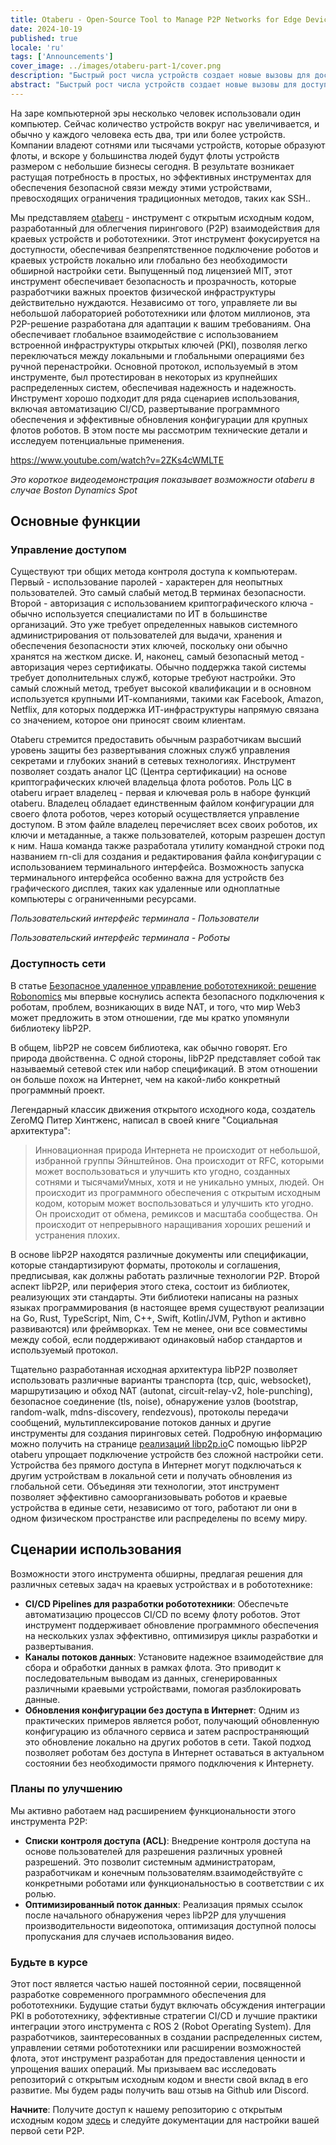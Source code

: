 ```yaml
---
title: Otaberu - Open-Source Tool to Manage P2P Networks for Edge Devices and Robotics
date: 2024-10-19
published: true
locale: 'ru'
tags: ['Announcements']
cover_image: ../images/otaberu-part-1/cover.png
description: "Быстрый рост числа устройств создает новые вызовы для доступности и безопасности. Необходимо более эффективное решение для безопасного обмена данными между устройствами, которое устраняет ограничения на основе SSH PKI. Робот-агент Otaberu предлагает это решение, обеспечивая настраиваемое PKI для роботов с использованием современных стандартов и протоколов libP2P для решения этих проблем."
abstract: "Быстрый рост числа устройств создает новые вызовы для доступности и безопасности. Необходимо более эффективное решение для безопасного обмена данными между устройствами, которое устраняет ограничения на основе SSH PKI. Робот-агент Otaberu предлагает это решение, обеспечивая настраиваемое PKI для роботов с использованием современных стандартов и протоколов libP2P для решения этих проблем."
---
```


На заре компьютерной эры несколько человек использовали один компьютер. Сейчас количество устройств вокруг нас увеличивается, и обычно у каждого человека есть два, три или более устройств. Компании владеют сотнями или тысячами устройств, которые образуют флоты, и вскоре у большинства людей будут флоты устройств размером с небольшие бизнесы сегодня. В результате возникает растущая потребность в простых, но эффективных инструментах для обеспечения безопасной связи между этими устройствами, превосходящих ограничения традиционных методов, таких как SSH..

Мы представляем [otaberu](https://github.com/airalab/otaberu) - инструмент с открытым исходным кодом, разработанный для облегчения пирингового (P2P) взаимодействия для краевых устройств и робототехники. Этот инструмент фокусируется на доступности, обеспечивая безпрепятственное подключение роботов и краевых устройств локально или глобально без необходимости обширной настройки сети. Выпущенный под лицензией MIT, этот инструмент обеспечивает безопасность и прозрачность, которые разработчики важных проектов физической инфраструктуры действительно нуждаются. Независимо от того, управляете ли вы небольшой лабораторией робототехники или флотом миллионов, эта P2P-решение разработана для адаптации к вашим требованиям. Она обеспечивает глобальное взаимодействие с использованием встроенной инфраструктуры открытых ключей (PKI), позволяя легко переключаться между локальными и глобальными операциями без ручной перенастройки. Основной протокол, используемый в этом инструменте, был протестирован в некоторых из крупнейших распределенных систем, обеспечивая надежность и надежность. Инструмент хорошо подходит для ряда сценариев использования, включая автоматизацию CI/CD, развертывание программного обеспечения и эффективные обновления конфигурации для крупных флотов роботов. В этом посте мы рассмотрим технические детали и исследуем потенциальные применения.

https://www.youtube.com/watch?v=2ZKs4cWMLTE

*Это короткое видеодемонстрация показывает возможности otaberu в случае Boston Dynamics Spot*

## Основные функции

### Управление доступом

Существуют три общих метода контроля доступа к компьютерам. Первый - использование паролей - характерен для неопытных пользователей. Это самый слабый метод.В терминах безопасности. Второй - авторизация с использованием криптографического ключа - обычно используется специалистами по ИТ в большинстве организаций. Это уже требует определенных навыков системного администрирования от пользователей для выдачи, хранения и обеспечения безопасности этих ключей, поскольку они обычно хранятся на жестком диске. И, наконец, самый безопасный метод - авторизация через сертификаты. Обычно поддержка такой системы требует дополнительных служб, которые требуют настройки. Это самый сложный метод, требует высокой квалификации и в основном используется крупными ИТ-компаниями, такими как Facebook, Amazon, Netflix, для которых поддержка ИТ-инфраструктуры напрямую связана со значением, которое они приносят своим клиентам.

Otaberu стремится предоставить обычным разработчикам высший уровень защиты без развертывания сложных служб управления секретами и глубоких знаний в сетевых технологиях. Инструмент позволяет создать аналог ЦС (Центра сертификации) на основе криптографических ключей владельца флота роботов. Роль ЦС в otaberu играет владелец - первая и ключевая роль в наборе функций otaberu. Владелец обладает единственным файлом конфигурации для своего флота роботов, через который осуществляется управление доступом. В этом файле владелец перечисляет всех своих роботов, их ключи и метаданные, а также пользователей, которым разрешен доступ к ним. Наша команда также разработала утилиту командной строки под названием rn-cli для создания и редактирования файла конфигурации с использованием терминального интерфейса. Возможность запуска терминального интерфейса особенно важна для устройств без графического дисплея, таких как удаленные или одноплатные компьютеры с ограниченными ресурсами.

<rb-image zoom src="./images/otaberu-part-1/otaberu-tui-1.png" alt="Интерфейс пользователя Otaberu TUI" />  

*Пользовательский интерфейс терминала - Пользователи*

<rb-image zoom src="./images/otaberu-part-1/otaberu-tui-1.png" alt="Интерфейс роботов Otaberu TUI" />  

*Пользовательский интерфейс терминала - Роботы*

### **Доступность сети**

В статье [Безопасное удаленное управление робототехникой: решение Robonomics](https://robonomics.network/blog/secure-robotics-remote-control-via-web3/) мы впервые коснулись аспекта безопасного подключения к роботам, проблем, возникающих в виде NAT, и того, что мир Web3 может предложить в этом отношении, где мы кратко упомянули библиотеку libP2P.

В общем, libP2P не совсем библиотека, как обычно говорят. Его природа двойственна. С одной стороны, libP2P представляет собой так называемый сетевой стек или набор спецификаций. В этом отношении он больше похож на Интернет, чем на какой-либо конкретный программный проект.

Легендарный классик движения открытого исходного кода, создатель ZeroMQ Питер Хинтженс, написал в своей книге "Социальная архитектура":

> Инновационная природа Интернета не происходит от небольшой, избранной группы Эйнштейнов. Она происходит от RFC, которыми может воспользоваться и улучшить кто угодно, созданных сотнями и тысячамиУмных, хотя и не уникально умных, людей. Он происходит из программного обеспечения с открытым исходным кодом, которым может воспользоваться и улучшить кто угодно. Он происходит от обмена, ремиксов и масштаба сообщества. Он происходит от непрерывного наращивания хороших решений и устранения плохих.

В основе libP2P находятся различные документы или спецификации, которые стандартизируют форматы, протоколы и соглашения, предписывая, как должны работать различные технологии P2P. Второй аспект libP2P, или периферия этого стека, состоит из библиотек, реализующих эти стандарты. Эти библиотеки написаны на разных языках программирования (в настоящее время существуют реализации на Go, Rust, TypeScript, Nim, C++, Swift, Kotlin/JVM, Python и активно развиваются) или фреймворках. Тем не менее, они все совместимы между собой, если поддерживают одинаковый набор стандартов и используемый протокол.

Тщательно разработанная исходная архитектура libP2P позволяет использовать различные варианты транспорта (tcp, quic, websocket), маршрутизацию и обход NAT (autonat, circuit-relay-v2, hole-punching), безопасное соединение (tls, noise), обнаружение узлов (bootstrap, random-walk, mdns-discovery, rendezvous), протоколы передачи сообщений, мультиплексирование потоков данных и другие инструменты для создания пиринговых сетей. Подробную информацию можно получить на странице [реализаций libp2p.io](https://libP2P.io/implementations/)С помощью libP2P otaberu упрощает подключение устройств без сложной настройки сети. Устройства без прямого доступа в Интернет могут подключаться к другим устройствам в локальной сети и получать обновления из глобальной сети. Объединяя эти технологии, этот инструмент позволяет эффективно самоорганизовывать роботов и краевые устройства в единые сети, независимо от того, работают ли они в одном физическом пространстве или распределены по всему миру.

## Сценарии использования

Возможности этого инструмента обширны, предлагая решения для различных сетевых задач на краевых устройствах и в робототехнике:

- **CI/CD Pipelines для разработки робототехники**: Обеспечьте автоматизацию процессов CI/CD по всему флоту роботов. Этот инструмент поддерживает обновление программного обеспечения на нескольких узлах эффективно, оптимизируя циклы разработки и развертывания.
- **Каналы потоков данных**: Установите надежное взаимодействие для сбора и обработки данных в рамках флота. Это приводит к последовательным выводам из данных, сгенерированных различными краевыми устройствами, помогая разблокировать данные.
- **Обновления конфигурации без доступа в Интернет**: Одним из практических примеров является робот, получающий обновленную конфигурацию из облачного сервиса и затем распространяющий это обновление локально на других роботов в сети. Такой подход позволяет роботам без доступа в Интернет оставаться в актуальном состоянии без необходимости прямого подключения к Интернету.

### Планы по улучшению

Мы активно работаем над расширением функциональности этого инструмента P2P:

- **Списки контроля доступа (ACL)**: Внедрение контроля доступа на основе пользователей для разрешения различных уровней разрешений. Это позволит системным администраторам, разработчикам и конечным пользователям.взаимодействуйте с конкретными роботами или функциональностью в соответствии с их ролью.
- **Оптимизированный поток данных**: Реализация прямых ссылок после начального обнаружения через libP2P для улучшения производительности видеопотока, оптимизация доступной полосы пропускания для случаев использования видео.

### Будьте в курсе

Этот пост является частью нашей постоянной серии, посвященной разработке современного программного обеспечения для робототехники. Будущие статьи будут включать обсуждения интеграции PKI в робототехнику, эффективные стратегии CI/CD и лучшие практики интеграции этого инструмента с ROS 2 (Robot Operating System). Для разработчиков, заинтересованных в создании распределенных систем, управлении сетями робототехники или расширении возможностей флота, этот инструмент разработан для предоставления ценности и упрощения ваших операций. Мы призываем вас исследовать репозиторий с открытым исходным кодом и внести свой вклад в его развитие. Мы будем рады получить ваш отзыв на Github или Discord.

**Начните**: Получите доступ к нашему репозиторию с открытым исходным кодом [здесь](https://github.com/airalab/otaberu) и следуйте документации для настройки вашей первой сети P2P.